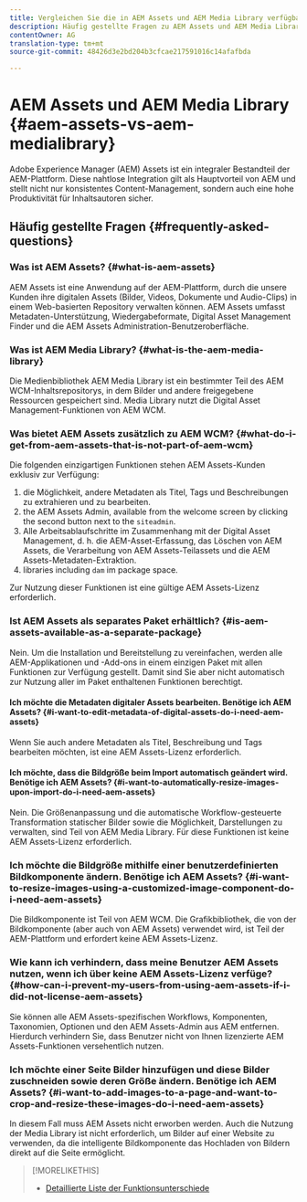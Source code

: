 ```yaml
---
title: Vergleichen Sie die in AEM Assets und AEM Media Library verfügbaren Funktionen
description: Häufig gestellte Fragen zu AEM Assets und AEM Media Library, einschließlich der Unterschiede.
contentOwner: AG
translation-type: tm+mt
source-git-commit: 48426d3e2bd204b3cfcae217591016c14afafbda

---
```



# AEM Assets und AEM Media Library {#aem-assets-vs-aem-medialibrary}

Adobe Experience Manager (AEM) Assets ist ein integraler Bestandteil der AEM-Plattform. Diese nahtlose Integration gilt als Hauptvorteil von AEM und stellt nicht nur konsistentes Content-Management, sondern auch eine hohe Produktivität für Inhaltsautoren sicher.

## Häufig gestellte Fragen {#frequently-asked-questions}

### Was ist AEM Assets? {#what-is-aem-assets}

AEM Assets ist eine Anwendung auf der AEM-Plattform, durch die unsere Kunden ihre digitalen Assets (Bilder, Videos, Dokumente und Audio-Clips) in einem Web-basierten Repository verwalten können. AEM Assets umfasst Metadaten-Unterstützung, Wiedergabeformate, Digital Asset Management Finder und die AEM Assets Administration-Benutzeroberfläche. 

### Was ist AEM Media Library? {#what-is-the-aem-media-library}

Die Medienbibliothek AEM Media Library ist ein bestimmter Teil des AEM WCM-Inhaltsrepositorys, in dem Bilder und andere freigegebene Ressourcen gespeichert sind. Media Library nutzt die Digital Asset Management-Funktionen von AEM WCM. 

### Was bietet AEM Assets zusätzlich zu AEM WCM?   {#what-do-i-get-from-aem-assets-that-is-not-part-of-aem-wcm}

Die folgenden einzigartigen Funktionen stehen AEM Assets-Kunden exklusiv zur Verfügung:

1. die Möglichkeit, andere Metadaten als Titel, Tags und Beschreibungen zu extrahieren und zu bearbeiten.
1. the AEM Assets Admin, available from the welcome screen by clicking the second button next to the `siteadmin`.
1. Alle Arbeitsablaufschritte im Zusammenhang mit der Digital Asset Management, d. h. die AEM-Asset-Erfassung, das Löschen von AEM Assets, die Verarbeitung von AEM Assets-Teilassets und die AEM Assets-Metadaten-Extraktion.
1. libraries including `dam` im package space.

Zur Nutzung dieser Funktionen ist eine gültige AEM Assets-Lizenz erforderlich. 

### Ist AEM Assets als separates Paket erhältlich?    {#is-aem-assets-available-as-a-separate-package}

Nein. Um die Installation und Bereitstellung zu vereinfachen, werden alle AEM-Applikationen und -Add-ons in einem einzigen Paket mit allen Funktionen zur Verfügung gestellt. Damit sind Sie aber nicht automatisch zur Nutzung aller im Paket enthaltenen Funktionen berechtigt. 

#### Ich möchte die Metadaten digitaler Assets bearbeiten. Benötige ich AEM Assets?    {#i-want-to-edit-metadata-of-digital-assets-do-i-need-aem-assets}

Wenn Sie auch andere Metadaten als Titel, Beschreibung und Tags bearbeiten möchten, ist eine AEM Assets-Lizenz erforderlich.

#### Ich möchte, dass die Bildgröße beim Import automatisch geändert wird. Benötige ich AEM Assets?  {#i-want-to-automatically-resize-images-upon-import-do-i-need-aem-assets}

Nein. Die Größenanpassung und die automatische Workflow-gesteuerte Transformation statischer Bilder sowie die Möglichkeit, Darstellungen zu verwalten, sind Teil von AEM Media Library. Für diese Funktionen ist keine AEM Assets-Lizenz erforderlich.

### Ich möchte die Bildgröße mithilfe einer benutzerdefinierten Bildkomponente ändern. Benötige ich AEM Assets?  {#i-want-to-resize-images-using-a-customized-image-component-do-i-need-aem-assets}

Die Bildkomponente ist Teil von AEM WCM. Die Grafikbibliothek, die von der Bildkomponente (aber auch von AEM Assets) verwendet wird, ist Teil der AEM-Plattform und erfordert keine AEM Assets-Lizenz.

### Wie kann ich verhindern, dass meine Benutzer AEM Assets nutzen, wenn ich über keine AEM Assets-Lizenz verfüge? {#how-can-i-prevent-my-users-from-using-aem-assets-if-i-did-not-license-aem-assets}

Sie können alle AEM Assets-spezifischen Workflows, Komponenten, Taxonomien, Optionen und den AEM Assets-Admin aus AEM entfernen. Hierdurch verhindern Sie, dass Benutzer nicht von Ihnen lizenzierte AEM Assets-Funktionen versehentlich nutzen.

### Ich möchte einer Seite Bilder hinzufügen und diese Bilder zuschneiden sowie deren Größe ändern. Benötige ich AEM Assets?  {#i-want-to-add-images-to-a-page-and-want-to-crop-and-resize-these-images-do-i-need-aem-assets}

In diesem Fall muss AEM Assets nicht erworben werden. Auch die Nutzung der Media Library ist nicht erforderlich, um Bilder auf einer Website zu verwenden, da die intelligente Bildkomponente das Hochladen von Bildern direkt auf die Seite ermöglicht.

>[!MORELIKETHIS]
>
>* [Detaillierte Liste der Funktionsunterschiede](https://docs.adobe.com/content/help/en/experience-manager-65/assets/administer/medialibrary.html#listoffeatures)

